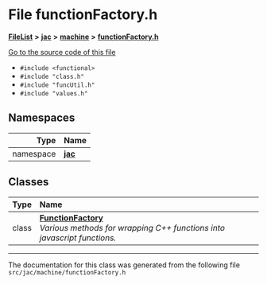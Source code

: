 

# File functionFactory.h



[**FileList**](files.md) **>** [**jac**](dir_256037ad7d0c306238e2bc4f945d341d.md) **>** [**machine**](dir_10e7d6e7bc593e38e57ffe1bab5ed259.md) **>** [**functionFactory.h**](functionFactory_8h.md)

[Go to the source code of this file](functionFactory_8h_source.md)



* `#include <functional>`
* `#include "class.h"`
* `#include "funcUtil.h"`
* `#include "values.h"`













## Namespaces

| Type | Name |
| ---: | :--- |
| namespace | [**jac**](namespacejac.md) <br> |


## Classes

| Type | Name |
| ---: | :--- |
| class | [**FunctionFactory**](classjac_1_1FunctionFactory.md) <br>_Various methods for wrapping C++ functions into javascript functions._  |



















































------------------------------
The documentation for this class was generated from the following file `src/jac/machine/functionFactory.h`

